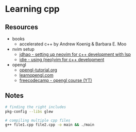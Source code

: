 # Learning cpp

## Resources

* books
  * accelerated c++ by Andrew Koenig & Barbara E. Moo
* nvim setup
  * [jdhao - setting up neovim for c++ development with lsp](https://jdhao.github.io/2020/11/29/neovim_cpp_dev_setup/)
  * [idie - using (neo)vim for c++ development](https://idie.ru/posts/vim-modern-cpp/)
* opengl
  * [opengl-tutorial.org](http://www.opengl-tutorial.org/beginners-tutorials/tutorial-1-opening-a-window/)
  * [learnopengl.com](https://learnopengl.com/Getting-started/Hello-Window)
  * [freecodecamp - opengl course (YT)](https://www.youtube.com/watch?v=45MIykWJ-C4)

## Notes

```sh 
# finding the right includes
pkg-config --libs glew

# compiling multiple cpp files
g++ file1.cpp file2.cpp -o main && ./main
```

